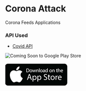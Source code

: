 # Corona Attack

Corona Feeds Applications

### API Used
- [Covid API](https://github.com/javieraviles/covidAPI)

![Coming Soon to Google Play Store](./../corona_attack/assets/images/coming-soon-google-play.png)

![](./assets/images/apple-app.png)